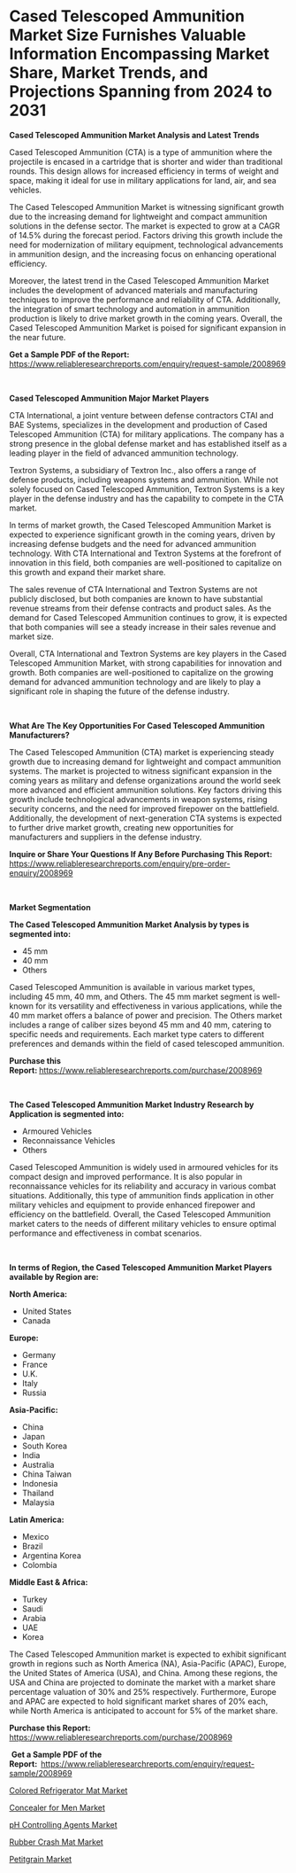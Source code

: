 <p><h1>Cased Telescoped Ammunition Market Size Furnishes Valuable Information Encompassing Market Share, Market Trends, and Projections Spanning from 2024 to 2031</h1></p><p><strong>Cased Telescoped Ammunition Market Analysis and Latest Trends</strong></p>
<p><p>Cased Telescoped Ammunition (CTA) is a type of ammunition where the projectile is encased in a cartridge that is shorter and wider than traditional rounds. This design allows for increased efficiency in terms of weight and space, making it ideal for use in military applications for land, air, and sea vehicles.</p><p>The Cased Telescoped Ammunition Market is witnessing significant growth due to the increasing demand for lightweight and compact ammunition solutions in the defense sector. The market is expected to grow at a CAGR of 14.5% during the forecast period. Factors driving this growth include the need for modernization of military equipment, technological advancements in ammunition design, and the increasing focus on enhancing operational efficiency.</p><p>Moreover, the latest trend in the Cased Telescoped Ammunition Market includes the development of advanced materials and manufacturing techniques to improve the performance and reliability of CTA. Additionally, the integration of smart technology and automation in ammunition production is likely to drive market growth in the coming years. Overall, the Cased Telescoped Ammunition Market is poised for significant expansion in the near future.</p></p>
<p><strong>Get a Sample PDF of the Report:&nbsp;</strong> <a href="https://www.reliableresearchreports.com/enquiry/request-sample/2008969">https://www.reliableresearchreports.com/enquiry/request-sample/2008969</a></p>
<p>&nbsp;</p>
<p><strong>Cased Telescoped Ammunition Major Market Players</strong></p>
<p><p>CTA International, a joint venture between defense contractors CTAI and BAE Systems, specializes in the development and production of Cased Telescoped Ammunition (CTA) for military applications. The company has a strong presence in the global defense market and has established itself as a leading player in the field of advanced ammunition technology.</p><p>Textron Systems, a subsidiary of Textron Inc., also offers a range of defense products, including weapons systems and ammunition. While not solely focused on Cased Telescoped Ammunition, Textron Systems is a key player in the defense industry and has the capability to compete in the CTA market.</p><p>In terms of market growth, the Cased Telescoped Ammunition Market is expected to experience significant growth in the coming years, driven by increasing defense budgets and the need for advanced ammunition technology. With CTA International and Textron Systems at the forefront of innovation in this field, both companies are well-positioned to capitalize on this growth and expand their market share.</p><p>The sales revenue of CTA International and Textron Systems are not publicly disclosed, but both companies are known to have substantial revenue streams from their defense contracts and product sales. As the demand for Cased Telescoped Ammunition continues to grow, it is expected that both companies will see a steady increase in their sales revenue and market size.</p><p>Overall, CTA International and Textron Systems are key players in the Cased Telescoped Ammunition Market, with strong capabilities for innovation and growth. Both companies are well-positioned to capitalize on the growing demand for advanced ammunition technology and are likely to play a significant role in shaping the future of the defense industry.</p></p>
<p>&nbsp;</p>
<p><strong>What Are The Key Opportunities For Cased Telescoped Ammunition Manufacturers?</strong></p>
<p><p>The Cased Telescoped Ammunition (CTA) market is experiencing steady growth due to increasing demand for lightweight and compact ammunition systems. The market is projected to witness significant expansion in the coming years as military and defense organizations around the world seek more advanced and efficient ammunition solutions. Key factors driving this growth include technological advancements in weapon systems, rising security concerns, and the need for improved firepower on the battlefield. Additionally, the development of next-generation CTA systems is expected to further drive market growth, creating new opportunities for manufacturers and suppliers in the defense industry.</p></p>
<p><strong>Inquire or Share Your Questions If Any Before Purchasing This Report:</strong> <a href="https://www.reliableresearchreports.com/enquiry/pre-order-enquiry/2008969">https://www.reliableresearchreports.com/enquiry/pre-order-enquiry/2008969</a></p>
<p>&nbsp;</p>
<p><strong>Market Segmentation</strong></p>
<p><strong>The Cased Telescoped Ammunition Market Analysis by types is segmented into:</strong></p>
<p><ul><li>45 mm</li><li>40 mm</li><li>Others</li></ul></p>
<p><p>Cased Telescoped Ammunition is available in various market types, including 45 mm, 40 mm, and Others. The 45 mm market segment is well-known for its versatility and effectiveness in various applications, while the 40 mm market offers a balance of power and precision. The Others market includes a range of caliber sizes beyond 45 mm and 40 mm, catering to specific needs and requirements. Each market type caters to different preferences and demands within the field of cased telescoped ammunition.</p></p>
<p><strong>Purchase this Report:&nbsp;</strong><a href="https://www.reliableresearchreports.com/purchase/2008969">https://www.reliableresearchreports.com/purchase/2008969</a></p>
<p>&nbsp;</p>
<p><strong>The Cased Telescoped Ammunition Market Industry Research by Application is segmented into:</strong></p>
<p><ul><li>Armoured Vehicles</li><li>Reconnaissance Vehicles</li><li>Others</li></ul></p>
<p><p>Cased Telescoped Ammunition is widely used in armoured vehicles for its compact design and improved performance. It is also popular in reconnaissance vehicles for its reliability and accuracy in various combat situations. Additionally, this type of ammunition finds application in other military vehicles and equipment to provide enhanced firepower and efficiency on the battlefield. Overall, the Cased Telescoped Ammunition market caters to the needs of different military vehicles to ensure optimal performance and effectiveness in combat scenarios.</p></p>
<p>&nbsp;</p>
<p><strong>In terms of Region, the Cased Telescoped Ammunition Market Players available by Region are:</strong></p>
<p>
    <p> <strong> North America: </strong>
        <ul>
            <li>United States</li>
            <li>Canada</li>
        </ul>
        </p> 
    <p> <strong> Europe: </strong>
        <ul>
            <li>Germany</li>
            <li>France</li>
            <li>U.K.</li>
            <li>Italy</li>
            <li>Russia</li>
        </ul>
        </p> 
    <p> <strong> Asia-Pacific: </strong>
        <ul>
            <li>China</li>
            <li>Japan</li>
            <li>South Korea</li>
            <li>India</li>
            <li>Australia</li>
            <li>China Taiwan</li>
            <li>Indonesia</li>
            <li>Thailand</li>
            <li>Malaysia</li>
        </ul>
        </p> 
    <p> <strong> Latin America: </strong>
        <ul>
            <li>Mexico</li>
            <li>Brazil</li>
            <li>Argentina Korea</li>
            <li>Colombia</li>
        </ul>
        </p> 
    <p> <strong> Middle East & Africa: </strong>
        <ul>
            <li>Turkey</li>
            <li>Saudi</li>
            <li>Arabia</li>
            <li>UAE</li>
            <li>Korea</li>
        </ul>
    </p>
    </p>
<p><p>The Cased Telescoped Ammunition market is expected to exhibit significant growth in regions such as North America (NA), Asia-Pacific (APAC), Europe, the United States of America (USA), and China. Among these regions, the USA and China are projected to dominate the market with a market share percentage valuation of 30% and 25% respectively. Furthermore, Europe and APAC are expected to hold significant market shares of 20% each, while North America is anticipated to account for 5% of the market share.</p></p>
<p><strong>Purchase this Report: </strong><a href="https://www.reliableresearchreports.com/purchase/2008969">https://www.reliableresearchreports.com/purchase/2008969</a></p>
<p>&nbsp;<strong>Get a Sample PDF of the Report:&nbsp;&nbsp;</strong><a href="https://www.reliableresearchreports.com/enquiry/request-sample/2008969">https://www.reliableresearchreports.com/enquiry/request-sample/2008969</a></p>
<p><strong></strong></p>
<p><p><a href="https://military-diascia-e68.notion.site/Colored-Refrigerator-Mat-Market-Size-Furnishes-Valuable-Information-Encompassing-Market-Share-Marke-a6c7f9641cb04ad1bf947639184d302f">Colored Refrigerator Mat Market</a></p><p><a href="https://view.publitas.com/reportprime-1/concealer-for-men-market-size-share-trends-analysis-report-by-application-regional-outlook-competitive-strategies-and-segment-forecasts-2024-2031/">Concealer for Men Market</a></p><p><a href="https://sudsy-motorcycle-bbc.notion.site/pH-Controlling-Agents-Market-Analysis-and-Market-Size-Global-Industry-Overview-Market-Segmentation-b2792f664b96403c85b2365e86eb8431">pH Controlling Agents Market</a></p><p><a href="https://meowing-canidae-761.notion.site/Rubber-Crash-Mat-Market-Research-Report-Unlocks-Analysis-on-the-Market-Financial-Status-Market-Size-08fe429fd590432c91bf7bb54965bd52">Rubber Crash Mat Market</a></p><p><a href="https://view.publitas.com/reportprime-1/petitgrain-market-size-furnishes-valuable-information-encompassing-market-share-market-trends-and-projections-spanning-from-2024-to-2031/">Petitgrain Market</a></p></p>
